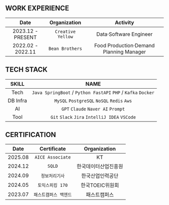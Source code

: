 ## WORK EXPERIENCE

|Date|Organization|Activity|
|:---:|:---:|:---:|
|2023.12 - PRESENT|`Creative Yellow`|Data·Software Engineer|
|2022.02 - 2022.11|`Bean Brothers`|Food Production·Demand Planning Manager|

## TECH STACK
|SKILL|NAME|
|:---:|:---:|
|Tech|`Java SpringBoot` / `Python FastAPI` `PHP` / `Kafka` `Docker`|
|DB Infra|`MySQL` `PostgreSQL` `NoSQL` `Redis` `Aws`|
|AI|`GPT` `Claude` `Naver AI` `Prompt`|
|Tool|`Git` `Slack` `Jira` `IntelliJ IDEA` `VSCode`|

## CERTIFICATION
|Date|Certificate|Organization|
|:---:|:---:|:---:|
|2025.08|`AICE Associate`|KT|
|2024.12|`SQLD`|한국데이터산업진흥원|
|2024.09|`정보처리기사`|한국산업인력공단|
|2024.05|`토익스피킹 170`|한국TOEIC위원회|
|2023.07|`패스트캠퍼스 백엔드`|패스트캠퍼스|
